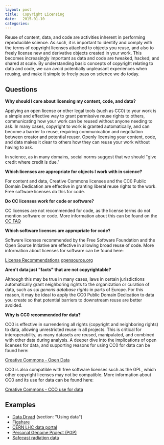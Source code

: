 ```yaml
---
layout: post
title:  Copyright Licensing
date:   2015-01-10 
categories: 
---
```



Reuse of content, data, and code are activities inherent in performing reproducible science. As such, it is important to identify and comply with the terms of copyright licenses attached to objects you reuse, and also to freely license new and derivative objects created in your work. This becomes increasingly important as data and code are tweaked, hacked, and shared at scale. By understanding basic concepts of copyright relating to data and code, we can avoid potentially unpleasant experiences when reusing, and make it simple to freely pass on science we do today.

## Questions

**Why should I care about licensing my content, code, and data?**

Applying an open license or other legal tools (such as CC0) to your work is a simple and effective way to grant permissive reuse rights to others, communicating how your work can be reused without anyone needing to ask. In many cases, copyright to work is granted automatically, and can become a barrier to reuse, requiring communication and negotiation between creator and potential reuser. Openly licensing your content, code, and data makes it clear to others how they can reuse your work without having to ask.

In science, as in many domains, social norms suggest that we should "give credit where credit is due." 

**Which licenses are appropriate for objects I work with in science?**

For content and data, Creative Commons licenses and the CC0 Public Domain Dedication are effective in granting liberal reuse rights to the work. Free software licenses do this for code.

**Do CC licenses work for code or software?**

CC licenses are not recommended for code, as the license terms do not mention software or code. More information about this can be found on the [CC FAQ](https://wiki.creativecommons.org/Frequently_Asked_Questions#Can_I_apply_a_Creative_Commons_license_to_software.3F)

**Which software licenses are appropriate for code?**

Software licenses recommended by the Free Software Foundation and the Open Source Initiative are effective in allowing broad reuse of code. More information about licenses for software can be found here:

[License Recommendations](https://www.gnu.org/licenses/license-recommendations.html)
[opensource.org](http://opensource.org/licenses)

**Aren't data just "facts" that are not copyrightable?**

Although this may be true in many cases, laws in certain jurisdictions automatically grant neighboring rights to the organization or curation of data, such as *sui generis database rights* in parts of Europe. For this reason, it may be ideal to apply the CC0 Public Domain Dedication to data you create so that potential barriers to downstream reuse are better avoided.

**Why is CC0 recommended for data?**

CC0 is effective in surrendering all rights (copyright and neighboring rights) to data, allowing unrestricted reuse in all projects. This is critical for interoperability, as many datasets are reused, manipulated, and combined with other data during analysis. A deeper dive into the implications of open licenses for data, and supporting reasons for using CC0 for data can be found here:

[Creative Commons - Open Data](http://sciencecommons.org/projects/publishing/open-access-data-protocol/)

CC0 is also compatible with free software licenses such as the GPL, which other copyright licenses may not be compatible. More information about CC0 and its use for data can be found here:

[Creative Commons - CCO use for data](https://wiki.creativecommons.org/CC0_use_for_data)

## Examples

- [Data Dryad](http://datadryad.org/pages/faq) (section: "Using data")
- [Figshare](http://figshare.com/licensing)
- [CERN LHC data portal](http://home.web.cern.ch/about/updates/2014/11/cern-makes-public-first-data-lhc-experiments)
- [Personal Genome Project (PGP)](http://www.personalgenomes.org/)
- [Safecast radiation data](http://blog.safecast.org/data/)



